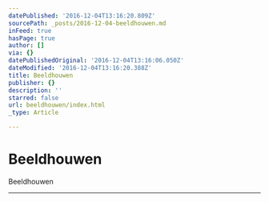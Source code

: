 ```yaml
---
datePublished: '2016-12-04T13:16:20.809Z'
sourcePath: _posts/2016-12-04-beeldhouwen.md
inFeed: true
hasPage: true
author: []
via: {}
datePublishedOriginal: '2016-12-04T13:16:06.050Z'
dateModified: '2016-12-04T13:16:20.388Z'
title: Beeldhouwen
publisher: {}
description: ''
starred: false
url: beeldhouwen/index.html
_type: Article

---
```

# Beeldhouwen

Beeldhouwen

---